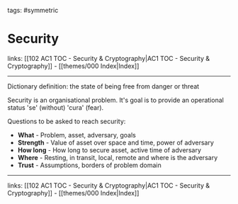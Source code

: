 tags: #symmetric 

# Security

links: [[102 AC1 TOC - Security & Cryptography|AC1 TOC - Security & Cryptography]] - [[themes/000 Index|Index]]

---

Dictionary definition:  the state of being free from danger or threat

Security is an organisational problem. It's goal is to provide an operational status 'se' (without) 'cura' (fear).

Questions to be asked to reach security:

- **What** - Problem, asset, adversary, goals
- **Strength** - Value of asset over space and time, power of adversary
- **How long** - How long to secure asset, active time of adversary
- **Where** - Resting, in transit, local, remote and where is the adversary
- **Trust** - Assumptions, borders of problem domain

---
links: [[102 AC1 TOC - Security & Cryptography|AC1 TOC - Security & Cryptography]] - [[themes/000 Index|Index]]